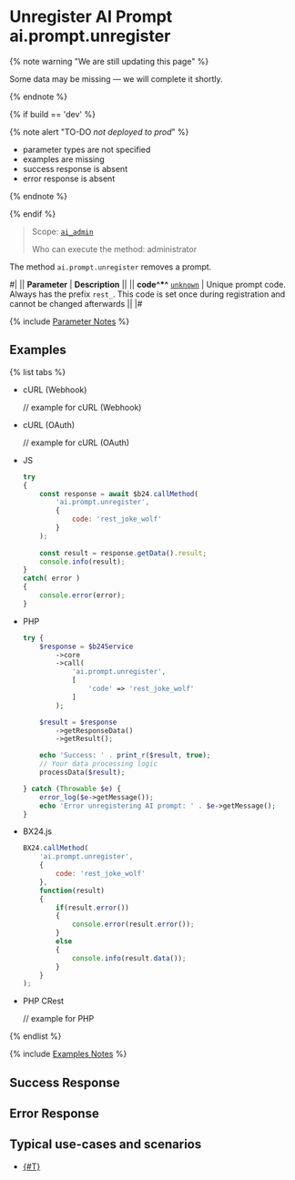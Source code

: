 # Unregister AI Prompt ai.prompt.unregister

{% note warning "We are still updating this page" %}

Some data may be missing — we will complete it shortly.

{% endnote %}

{% if build == 'dev' %}

{% note alert "TO-DO _not deployed to prod_" %}

- parameter types are not specified
- examples are missing
- success response is absent
- error response is absent

{% endnote %}

{% endif %}

> Scope: [`ai_admin`](../../scopes/permissions.md)
>
> Who can execute the method: administrator

The method `ai.prompt.unregister` removes a prompt.

#|
|| **Parameter** | **Description** ||
|| **code^*^**
[`unknown`](../../data-types.md) | Unique prompt code. Always has the prefix `rest_`. This code is set once during registration and cannot be changed afterwards ||
|#

{% include [Parameter Notes](../../../_includes/required.md) %}

## Examples

{% list tabs %}

- cURL (Webhook)

    // example for cURL (Webhook)

- cURL (OAuth)

    // example for cURL (OAuth)

- JS

    ```js
    try
    {
    	const response = await $b24.callMethod(
    		'ai.prompt.unregister',
    		{
    			code: 'rest_joke_wolf'
    		}
    	);
    	
    	const result = response.getData().result;
    	console.info(result);
    }
    catch( error )
    {
    	console.error(error);
    }
    ```

- PHP

    ```php
    try {
        $response = $b24Service
            ->core
            ->call(
                'ai.prompt.unregister',
                [
                    'code' => 'rest_joke_wolf'
                ]
            );
    
        $result = $response
            ->getResponseData()
            ->getResult();
    
        echo 'Success: ' . print_r($result, true);
        // Your data processing logic
        processData($result);
    
    } catch (Throwable $e) {
        error_log($e->getMessage());
        echo 'Error unregistering AI prompt: ' . $e->getMessage();
    }
    ```

- BX24.js

    ```js
    BX24.callMethod(
        'ai.prompt.unregister',
        {
            code: 'rest_joke_wolf'
        },
        function(result)
        {
            if(result.error())
            {
                console.error(result.error());
            }
            else
            {
                console.info(result.data());
            }
        }
    );
    ```

- PHP CRest

    // example for PHP

{% endlist %}

{% include [Examples Notes](../../../_includes/examples.md) %}

## Success Response

## Error Response

## Typical use-cases and scenarios

- [{#T}](../../../tutorials/ai/add-joke-prompt.md)